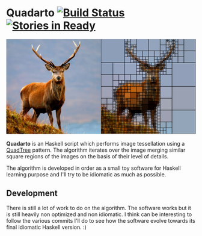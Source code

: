# Quadarto [![Build Status](https://travis-ci.org/THeK3nger/quadarto.svg?branch=master)](https://travis-ci.org/THeK3nger/quadarto) [![Stories in Ready](https://badge.waffle.io/THeK3nger/quadarto.svg?label=ready&title=Ready)](http://waffle.io/THeK3nger/quadarto)

![Example](./images/example.png)

**Quadarto** is an Haskell script which performs image tessellation using a
[QuadTree][1] pattern. The algorithm iterates over the image merging similar
square regions of the images on the basis of their level of details.

The algorithm is developed in order as a small toy software for Haskell learning
purpose and I'll try to be idiomatic as much as possible.

## Development

There is still a lot of work to do on the algorithm. The software works but it
is still heavily non optimized and non idiomatic. I think can be interesting to
follow the various commits I'll do to see how the software evolve towards its
final idiomatic Haskell version. :) 

  [1]: http://en.wikipedia.org/wiki/Quadtree
